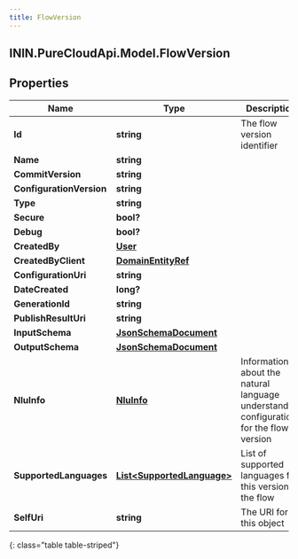 ```yaml
---
title: FlowVersion
---
```

## ININ.PureCloudApi.Model.FlowVersion

## Properties

|Name | Type | Description | Notes|
|------------ | ------------- | ------------- | -------------|
| **Id** | **string** | The flow version identifier | [optional] |
| **Name** | **string** |  | [optional] |
| **CommitVersion** | **string** |  | [optional] |
| **ConfigurationVersion** | **string** |  | [optional] |
| **Type** | **string** |  | [optional] |
| **Secure** | **bool?** |  | [optional] |
| **Debug** | **bool?** |  | [optional] |
| **CreatedBy** | [**User**](User.html) |  | [optional] |
| **CreatedByClient** | [**DomainEntityRef**](DomainEntityRef.html) |  | [optional] |
| **ConfigurationUri** | **string** |  | [optional] |
| **DateCreated** | **long?** |  | [optional] |
| **GenerationId** | **string** |  | [optional] |
| **PublishResultUri** | **string** |  | [optional] |
| **InputSchema** | [**JsonSchemaDocument**](JsonSchemaDocument.html) |  | [optional] |
| **OutputSchema** | [**JsonSchemaDocument**](JsonSchemaDocument.html) |  | [optional] |
| **NluInfo** | [**NluInfo**](NluInfo.html) | Information about the natural language understanding configuration for the flow version | [optional] |
| **SupportedLanguages** | [**List&lt;SupportedLanguage&gt;**](SupportedLanguage.html) | List of supported languages for this version of the flow | [optional] |
| **SelfUri** | **string** | The URI for this object | [optional] |
{: class="table table-striped"}


